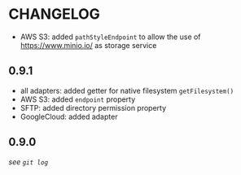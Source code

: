 # CHANGELOG

- AWS S3: added `pathStyleEndpoint` to allow the use of https://www.minio.io/ as storage service

## 0.9.1

- all adapters: added getter for native filesystem `getFilesystem()`
- AWS S3: added `endpoint` property
- SFTP: added directory permission property
- GoogleCloud: added adapter

## 0.9.0

*see `git log`*